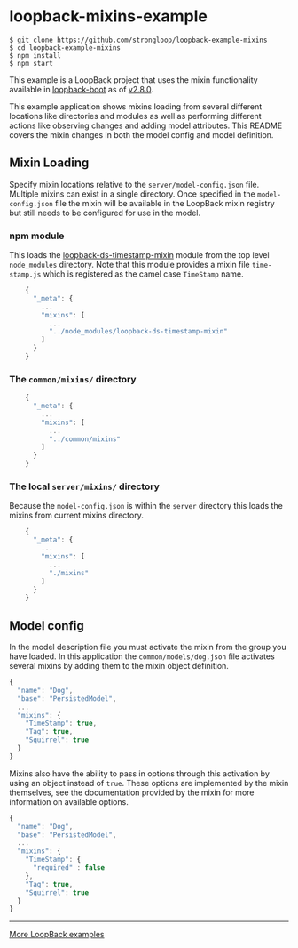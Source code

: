 # loopback-mixins-example

```
$ git clone https://github.com/strongloop/loopback-example-mixins
$ cd loopback-example-mixins
$ npm install
$ npm start
```

This example is a LoopBack project that uses the mixin functionality available in [loopback-boot](https://github.com/strongloop/loopback-boot/) as of [v2.8.0](https://github.com/strongloop/loopback-boot/tree/v2.8.0).

This example application shows mixins loading from several different locations like directories and modules as well as performing different actions like observing changes and adding model attributes.  This README covers the mixin changes in both the model config and model definition.

## Mixin Loading

Specify mixin locations relative to the `server/model-config.json` file.  Multiple mixins can exist in a single directory.  Once specified in the `model-config.json` file the mixin will be available in the LoopBack mixin registry but still needs to be configured for use in the model.

### npm module

This loads the [loopback-ds-timestamp-mixin](https://www.npmjs.com/package/loopback-ds-timestamp-mixin) module from the top level `node_modules` directory.  Note that this module provides a mixin file `time-stamp.js` which is registered as the camel case `TimeStamp` name.
```js
    {
      "_meta": {
        ...
        "mixins": [
          ...
          "../node_modules/loopback-ds-timestamp-mixin"
        ]
      }
    }
```

### The `common/mixins/` directory

```js
    {
      "_meta": {
        ...
        "mixins": [
          ...
          "../common/mixins"
        ]
      }
    }
```
### The local `server/mixins/` directory

Because the `model-config.json` is within the `server` directory this loads the mixins from current mixins directory.

```js
    {
      "_meta": {
        ...
        "mixins": [
          ...
          "./mixins"
        ]
      }
    }
```

## Model config

In the model description file you must activate the mixin from the group you have loaded. In this application the `common/models/dog.json` file activates several mixins by adding them to the mixin object definition.

```js
{
  "name": "Dog",
  "base": "PersistedModel",
  ...
  "mixins": {
    "TimeStamp": true,
    "Tag": true,
    "Squirrel": true
  }
}
```

Mixins also have the ability to pass in options through this activation by using an object instead of `true`.  These options are implemented by the mixin themselves, see the documentation provided by the mixin for more information on available options.

```js
{
  "name": "Dog",
  "base": "PersistedModel",
  ...
  "mixins": {
    "TimeStamp": {
      "required" : false
    },
    "Tag": true,
    "Squirrel": true
  }
}
```

---

[More LoopBack examples](https://github.com/strongloop/loopback-example)

